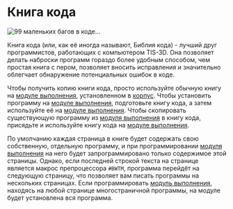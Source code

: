 # Книга кода

![99 маленьких багов в коде...](item:tis3d:code_book)

Книга кода (или, как её иногда называют, Библия кода) - лучший друг программистов, работающих с компьютером TIS-3D. Она позволяет делать наброски программ гораздо более удобным способом, чем простая книга с пером, позволяет вносить исправления и значительно облегчает обнаружение потенциальных ошибок в коде.

Чтобы получить копию книги кода, просто используйте обычную книгу на [модуле выполнения](execution_module.md), установленном в [корпус](../block/casing.md). Чтобы установить программу на [модуле выполнения](execution_module.md), подготовьте книгу кода, а затем используйте её на [модуле выполнения](execution_module.md). Чтобы скопировать существующую программу из [модуля выполнения](execution_module.md) в книгу кода, присядьте и используйте книгу кода на [модуле выполнения](execution_module.md).

По умолчанию каждая страница в книге будет содержать свою собственную, отдельную программу, и при программировании [модуля выполнения](execution_module.md) на него будет запрограммировано только содержимое этой страницы. Однако, если последней строкой текста на странице является макрос препроцессора `#BWTM`, программа перейдёт на следующую страницу, что позволяет вам писать программы на нескольких страницах. Если программировать [модуль выполнения](execution_module.md), находясь на любой странице многостраничной программы, на модуле будет установлена вся программа.
